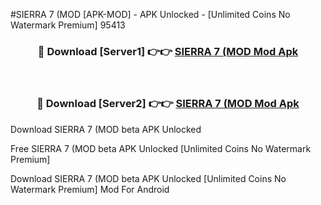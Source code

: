 #SIERRA 7 (MOD [APK-MOD] - APK Unlocked - [Unlimited Coins No Watermark Premium] 95413



<div align="center">

<h3>🔴 Download [Server1] 👉👉 <a href="https://momento.my/?title=SIERRA_7_(MOD">SIERRA 7 (MOD Mod Apk</a></h3><br>

<h3>🔴 Download [Server2] 👉👉 <a href="https://momento.my/?title=SIERRA_7_(MOD">SIERRA 7 (MOD Mod Apk</a></h3>
</div>



Download SIERRA 7 (MOD beta APK Unlocked

Free SIERRA 7 (MOD beta APK Unlocked [Unlimited Coins No Watermark Premium]

Download SIERRA 7 (MOD beta APK Unlocked [Unlimited Coins No Watermark Premium] Mod For Android
